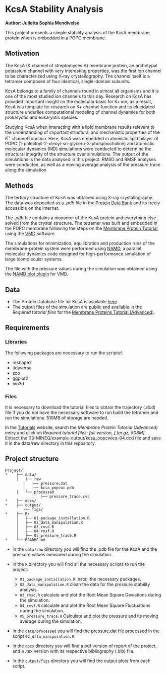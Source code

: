 # KcsA Stability Analysis

**Author: Julietta Sophia Mendivelso**

This project presents a simple stability analysis of the KcsA membrane protein when is embedded in a POPC membrane.

## Motivation
The KcsA (K channel of streptomyces A) membrane protein, an archetypal potassium channel with very interesting properties, was the first ion channel to be characterized using X-ray crystallography. The channel itself is a tetramer composed of four identical, single-domain subunits.

KcsA belongs to a family of channels found in almost all organisms and it is one of the most studied ion channels to this day. Research on KcsA has provided important insight on the molecular basis for K+ ion; as a result, KcsA is a template for research on K+ channel function and its elucidated structure underlies computational modeling of channel dynamics for both prokaryotic and eukaryotic species. 

Studying KcsA when interacting with a lipid membrane results relevant to the understanding of important structural and mechanistic properties of the $K^+$ channel function. Here, KcsA was embedded in atomistic lipid bilayer of POPC (1-palmitoyl-2-oleoyl-sn-glycero-3-phosphocholine) and atomistic molecular dynamics (MD) simulations were conducted to determine the structural integrity of the structure over simulations. The output of the simulations is the data analysed in this project. RMSD and RMSF analyses were conducted, as well as a moving average analysis of the pressure trace along the simulation.


## Methods
The tertiary structure of KcsA was obtained using X-ray crystallography. The data was deposited as a *.pdb* file in the [Protein Data Bank](https://www.wwpdb.org/) and its freely accessible on the Internet.

The *.pdb* file contains a monomer of the KcsA protein and everything else solved from the crystal structure. The tetramer was built and embedded in the POPC membrane following the steps on the [Membrane Protein Tutorial](http://www.ks.uiuc.edu/Training/Tutorials/science/membrane/mem-tutorial.pdf), using the [VMD](https://www.ks.uiuc.edu/Research/vmd/) software.

The simulations for minimization, equilibration and production runs of the membrane-protein system were performed using [NAMD](https://aip.scitation.org/doi/full/10.1063/5.0014475?casa_token=HoAbwuSFSWcAAAAA%3AuO8T7NtOC1GenU3HHjq5DsDEGAd9T0LZotOjvlj1aNAHTcPOVI5GR3Rojoia-xoQKxEr0ZcMg7K0Uw), a parallel molecular dynamics code designed for high-performance simulation of large biomolecular systems.

The file with the pressure values during the simulation was obtained using the [NAMD plot plugin](https://www.ks.uiuc.edu/Research/vmd/plugins/namdplot/) for VMD.

## Data
* The Protein Database file for KcsA is available [here](https://www.rcsb.org/)
* The output files of the simulation are public and available in the *Required tutorial files* for the [Membrane Proteins Tutorial (Advanced)](http://www.ks.uiuc.edu/Training/Tutorials/).

## Requirements
### Libraries
The following packages are necessary to run the scripts:\

* reshape2
* tidyverse
* zoo
* ggplot2
* bio3d

### Files

It is necessary to download the tutorial files to obtain the trajectory (.dcd) file if you do not have the necessary software to run build the tetramer and run the simulations. 510MB of storage are needed.

In the [Tutorials](http://www.ks.uiuc.edu/Training/Tutorials/) website, search the *Membrane Protein Tutorial (Advanced)* entry and click on *Required tutorial files: full version, [.tar.gz, 508M]*. Extract the 03-MINEQ/example-output/kcsa_popcwieq-04.dcd file and save it in the data/raw directory in this repository.


## Project structure

```
Project/
*    ├── data/
     │   ├── raw
        │   ├── pressure.dat
        │   ├── kcsa_popcwi.pdb
     │   └── processed
            │   ├── pressure_trace.cvs
*    ├── docs/
*    ├── output/
        ├── figs/
*    ├── R/
     │   ├── 01_package_installation.R
     │   ├── 02_data_manipulation.R
     │   ├── 03_rmsd.R
     │   ├── 04_rmsf.R
     │   ├── 05_pressure_trace.R
*    └── README.md
```
* In the `data/raw` directory you will find the .pdb file for the KcsA and the pressure values measured during the simulation.

* In the `R` directory you will find all the necessary scripts to run the project:
  * `01_package_installation.R` install the necessary packages.
  * `02_data_manipulation.R` clean the data for the pressure stability analysis.
  * `03_rmsd.R` calculate and plot the Root Mean Square Deviations during the simulation.
  * `04_rmsf.R`  calculate and plot the Root Mean Square Fluctuations during the simulation.
  * `05_pressure_trace.R` Calculate and plot the pressure and its moving average during the simulation.

* In the `data/processed` you will find the pressure.dat file processed in the script `02_data_manipulation.R`

* In the `docs` directory you will find a pdf version of report of the project, and a .tex version with its respective bibliography (.bib) file.

* In the `output/figs` directory you will find the output plots from each script.
